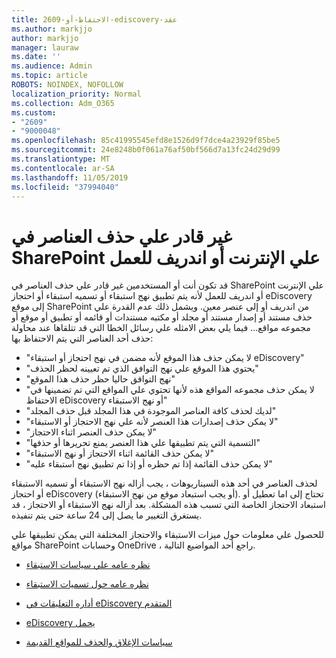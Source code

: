 ```yaml
---
title: 2609-الاحتفاظ-أو-ediscovery-عقد
ms.author: markjjo
author: markjjo
manager: lauraw
ms.date: ''
ms.audience: Admin
ms.topic: article
ROBOTS: NOINDEX, NOFOLLOW
localization_priority: Normal
ms.collection: Adm_O365
ms.custom:
- "2609"
- "9000048"
ms.openlocfilehash: 85c41995545efd8e1526d9f7dce4a23929f85be5
ms.sourcegitcommit: 24e8248b0f061a76af50bf566d7a13fc24d29d99
ms.translationtype: MT
ms.contentlocale: ar-SA
ms.lasthandoff: 11/05/2019
ms.locfileid: "37994040"
---
```

# <a name="unable-to-delete-items-in-sharepoint-online-or-onedrive-for-business"></a>غير قادر علي حذف العناصر في SharePoint علي الإنترنت أو اندريف للعمل

قد تكون أنت أو المستخدمين غير قادر علي حذف العناصر في SharePoint علي الإنترنت أو اندريف للعمل لأنه يتم تطبيق نهج استبقاء أو تسميه استبقاء أو احتجاز eDiscovery إلى موقع SharePoint من اندريف أو إلى عنصر معين. ويشمل ذلك عدم القدرة علي حذف مستند أو إصدار مستند أو مجلد أو مكتبه مستندات أو قائمه أو تطبيق أو موقع أو مجموعه مواقع... فيما يلي بعض الامثله علي رسائل الخطا التي قد تتلقاها عند محاولة حذف أحد العناصر التي يتم الاحتفاظ بها:

- "لا يمكن حذف هذا الموقع لأنه مضمن في نهج احتجاز أو استبقاء eDiscovery"
- "يحتوي هذا الموقع علي نهج التوافق الذي تم تعيينه لحظر الحذف"
- "نهج التوافق حاليا حظر حذف هذا الموقع"
- "لا يمكن حذف مجموعه المواقع هذه لأنها تحتوي علي المواقع التي تم تضمينها في الاحتفاظ eDiscovery أو نهج الاستبقاء"
- "لديك لحذف كافة العناصر الموجودة في هذا المجلد قبل حذف المجلد"
- "لا يمكن حذف إصدارات هذا العنصر لأنه علي نهج الاحتجاز أو الاستبقاء"
- "لا يمكن حذف العنصر اثناء الاحتجاز"
- "التسمية التي يتم تطبيقها علي هذا العنصر يمنع تحريرها أو حذفها"
- "لا يمكن حذف القائمة اثناء الاحتجاز أو نهج الاستبقاء"
- "لا يمكن حذف القائمة إذا تم حظره أو إذا تم تطبيق نهج استبقاء عليه"

لحذف العناصر في أحد هذه السيناريوهات ، يجب أزاله نهج الاستبقاء أو تسميه الاستبقاء أو احتجاز eDiscovery (أو يجب استبعاد موقع من نهج الاستبقاء). تحتاج إلى اما تعطيل أو استبعاد الاحتجاز الخاصة التي تسبب هذه المشكلة. بعد أزاله نهج الاستبقاء أو الاحتجاز ، قد يستغرق التغيير ما يصل إلى 24 ساعة حتى يتم تنفيذه. 

للحصول علي معلومات حول ميزات الاستبقاء والاحتجاز المختلفة التي يمكن تطبيقها علي مواقع SharePoint وحسابات OneDrive ، راجع أحد المواضيع التالية.

- [نظره عامه علي سياسات الاستبقاء](https://docs.microsoft.com/microsoft-365/compliance/retention-policies)

- [نظره عامه حول تسميات الاستبقاء](https://docs.microsoft.com/microsoft-365/compliance/labels)

- [أداره التعليقات في eDiscovery المتقدم](https://docs.microsoft.com/microsoft-365/compliance/managing-holds)

- [eDiscovery يحمل](https://docs.microsoft.com/microsoft-365/compliance/ediscovery-cases#step-4-place-content-locations-on-hold)

- [سياسات الإغلاق والحذف للمواقع القديمة](https://support.office.com/article/Use-policies-for-site-closure-and-deletion-A8280D82-27FD-48C5-9ADF-8A5431208BA5)
